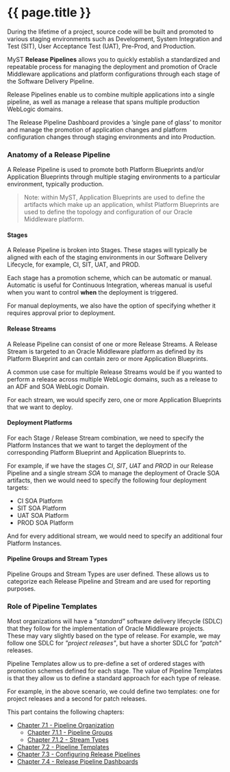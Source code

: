 # {{ page.title }}

During the lifetime of a project, source code will be built and promoted to various staging environments such as Development, System Integration and Test (SIT), User Acceptance Test (UAT), Pre-Prod, and Production.

MyST **Release Pipelines** allows you to quickly establish a standardized and repeatable process for managing the deployment and promotion of Oracle Middleware applications and platform configurations through each stage of the Software Delivery Pipeline.

Release Pipelines enable us to combine multiple applications into a single pipeline, as well as manage a release that spans multiple production WebLogic domains.

The Release Pipeline Dashboard provides a ‘single pane of glass’ to monitor and manage the promotion of application changes and platform configuration changes through staging environments and into Production.

### Anatomy of a Release Pipeline
A Release Pipeline is used to promote both Platform Blueprints and/or Application Blueprints through multiple staging environments to a particular environment, typically production.

> Note: within MyST, Application Blueprints are used to define the artifacts which make up an application, whilst Platform Blueprints are used to define the topology and configuration of our Oracle Middleware platform.

#### Stages
A Release Pipeline is broken into Stages. These stages will typically be aligned with each of the staging environments in our Software Delivery Lifecycle, for example, CI, SIT, UAT, and PROD.

Each stage has a promotion scheme, which can be automatic or manual. Automatic is useful for Continuous Integration, whereas manual is useful when you want to control **when** the deployment is triggered. 

For manual deployments, we also have the option of specifying whether it requires approval prior to deployment.

#### Release Streams
A Release Pipeline can consist of one or more Release Streams. A Release Stream is targeted to an Oracle Middleware platform as defined by its Platform Blueprint and can contain zero or more Application Blueprints. 

A common use case for multiple Release Streams would be if you wanted to perform a release across multiple WebLogic domains, such as a release to an ADF and SOA WebLogic Domain.

For each stream, we would specify zero, one or more Application Blueprints that we want to deploy.

#### Deployment Platforms
For each Stage / Release Stream combination, we need to specify the Platform Instances that we want to target the deployment of the corresponding Platform Blueprint and Application Blueprints to.

For example, if we have the stages *CI*, *SIT*, *UAT* and *PROD* in our Release Pipeline and a single stream *SOA* to manage the deployment of Oracle SOA artifacts, then we would need to specify the following four deployment targets:

* CI SOA Platform
* SIT SOA Platform
* UAT SOA Platform
* PROD SOA Platform 

And for every additional stream, we would need to specify an additional four Platform Instances.

#### Pipeline Groups and Stream Types
Pipeline Groups and Stream Types are user defined. These allows us to categorize each Release Pipeline and Stream and are used for reporting purposes. 

### Role of Pipeline Templates
Most organizations will have a *"standard"* software delivery lifecycle (SDLC) that they follow for the implementation of Oracle Middleware projects. These may vary slightly based on the type of release. For example, we may follow one SDLC for *"project releases"*, but have a shorter SDLC for *"patch"* releases.

Pipeline Templates allow us to pre-define a set of ordered stages with promotion schemes defined for each stage. The value of Pipeline Templates is that they allow us to define a standard approach for each type of release.

For example, in the above scenario, we could define two templates: one for project releases and a second for patch releases.

This part contains the following chapters:

* [Chapter 7.1 - Pipeline Organization](/release/pipeline/organization/README.md)   
    * [Chapter 7.1.1 - Pipeline Groups](/release/pipeline/organization/groups/README.md)   
    * [Chapter 7.1.2 - Stream Types](/release/pipeline/organization/stream-types/README.md)
* [Chapter 7.2 - Pipeline Templates](/release/pipeline/templates/README.md)
* [Chapter 7.3 - Configuring Release Pipelines](/release/pipeline/README.md)
* [Chapter 7.4 - Release Pipeline Dashboards](/release/pipeline/dashboard/README.md)
